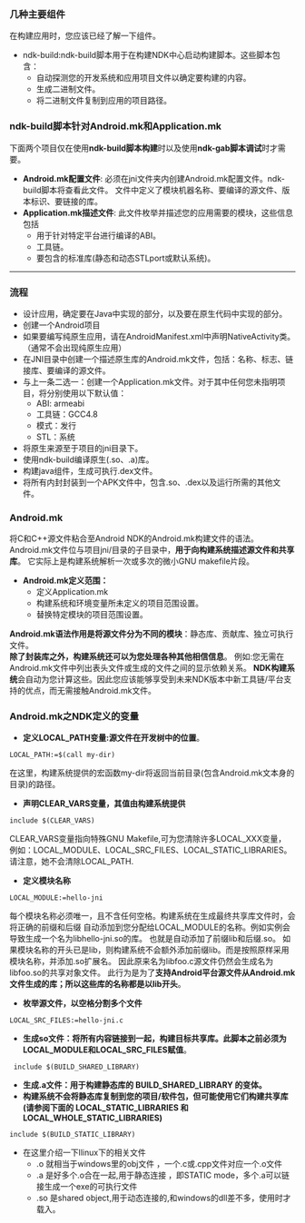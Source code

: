 ### 几种主要组件
在构建应用时，您应该已经了解一下组件。

* ndk-build:ndk-build脚本用于在构建NDK中心启动构建脚本。这些脚本包含：
  * 自动探测您的开发系统和应用项目文件以确定要构建的内容。
  * 生成二进制文件。
  * 将二进制文件复制到应用的项目路径。


### ndk-build脚本针对Android.mk和Application.mk
下面两个项目仅在使用**ndk-build脚本构建**时以及使用**ndk-gab脚本调试**时才需要。
* **Android.mk配置文件**: 必须在jni文件夹内创建Android.mk配置文件。ndk-build脚本将查看此文件。
文件中定义了模块机器名称、要编译的源文件、版本标识、要链接的库。
* **Application.mk描述文件**: 此文件枚举并描述您的应用需要的模块，这些信息包括
  * 用于针对特定平台进行编译的ABI。
  * 工具链。
  * 要包含的标准库(静态和动态STLport或默认系统)。

---

### 流程

* 设计应用，确定要在Java中实现的部分，以及要在原生代码中实现的部分。
* 创建一个Android项目
* 如果要编写纯原生应用，请在AndroidManifest.xml中声明NativeActivity类。（通常不会出现纯原生应用）
* 在JNI目录中创建一个描述原生库的Android.mk文件，包括：名称、标志、链接库、要编译的源文件。
* 与上一条二选一：创建一个Application.mk文件。对于其中任何您未指明项目，将分别使用以下默认值：
  * ABI: armeabi
  * 工具链：GCC4.8
  * 模式：发行
  * STL：系统
* 将原生来源至于项目的jni目录下。
* 使用ndk-build编译原生(.so、.a)库。
* 构建java组件，生成可执行.dex文件。
* 将所有内封封装到一个APK文件中，包含.so、.dex以及运行所需的其他文件。

### Android.mk
将C和C++源文件粘合至Android NDK的Android.mk构建文件的语法。<br>
Android.mk文件位与项目jni/目录的子目录中，**用于向构建系统描述源文件和共享库**。
它实际上是构建系统解析一次或多次的微小GNU makefile片段。<br>
* **Android.mk定义范围：**
  * 定义Application.mk
  * 构建系统和环境变量所未定义的项目范围设置。
  * 替换特定模块的项目范围设置。

**Android.mk语法作用是将源文件分为不同的模块**：静态库、贡献库、独立可执行文件。<br>
**除了封装库之外，构建系统还可以为您处理各种其他相信信息**。
例如:您无需在Android.mk文件中列出表头文件或生成的文件之间的显示依赖关系。
**NDK构建系统**会自动为您计算这些。因此您应该能够享受到未来NDK版本中新工具链/平台支持的优点，而无需接触Android.mk文件。




### Android.mk之NDK定义的变量
* **定义LOCAL_PATH变量:源文件在开发树中的位置**。
```
LOCAL_PATH:=$(call my-dir)
```
在这里，构建系统提供的宏函数my-dir将返回当前目录(包含Android.mk文本身的目录)的路径。

* **声明CLEAR_VARS变量，其值由构建系统提供**
```
include $(CLEAR_VARS)
```
CLEAR_VARS变量指向特殊GNU Makefile,可为您清除许多LOCAL_XXX变量，
例如：LOCAL_MODULE、LOCAL_SRC_FILES、LOCAL_STATIC_LIBRARIES。请注意，她不会清除LOCAL_PATH.


* **定义模块名称**
```
LOCAL_MODULE:=hello-jni
```
每个模块名称必须唯一，且不含任何空格。构建系统在生成最终共享库文件时，会将正确的前缀和后缀
自动添加到您分配给LOCAL_MODULE的名称。例如实例会导致生成一个名为libhello-jni.so的库。
也就是自动添加了前缀lib和后缀.so。
如果模块名称的开头已是lib，则构建系统不会额外添加前缀lib。而是按照原样采用模块名称，并添加.so扩展名。
因此原来名为libfoo.c源文件仍然会生成名为libfoo.so的共享对象文件。
此行为是为了**支持Android平台源文件从Android.mk文件生成的库；所以这些库的名称都是以lib开头**。

* **枚举源文件，以空格分割多个文件**
```
LOCAL_SRC_FILES:=hello-jni.c
```

* **生成so文件：将所有内容链接到一起，构建目标共享库。此脚本之前必须为LOCAL_MODULE和LOCAL_SRC_FILES赋值**。
```
 include $(BUILD_SHARED_LIBRARY)
```

* **生成.a文件：用于构建静态库的 BUILD_SHARED_LIBRARY 的变体。**
* **构建系统不会将静态库复制到您的项目/软件包，但可能使用它们构建共享库(请参阅下面的 LOCAL_STATIC_LIBRARIES 和 LOCAL_WHOLE_STATIC_LIBRARIES)**
```
include $(BUILD_STATIC_LIBRARY)
```

* 在这里介绍一下llinux下的相关文件
  * .o 就相当于windows里的obj文件 ，一个.c或.cpp文件对应一个.o文件
  * .a 是好多个.o合在一起,用于静态连接 ，即STATIC mode，多个.a可以链接生成一个exe的可执行文件
  * .so 是shared object,用于动态连接的,和windows的dll差不多，使用时才载入。











